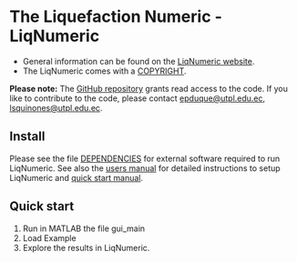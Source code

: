 # The Liquefaction Numeric - LiqNumeric

- General information can be found on the [LiqNumeric website](https://ingenieriasismica.utpl.edu.ec/?q=es/LiqNumeric).
- The LiqNumeric comes with a [COPYRIGHT][2].

**Please note:** The [GitHub repository](https://github.com/grissutpl/OpenLiqNumeric) grants read access to the code.
If you like to contribute to the code, please contact [epduque@utpl.edu.ec](mailto:epduque@utpl.edu.ec), [lsquinones@utpl.edu.ec](mailto:lsquinones@utpl.edu.ec).

## Install

Please see the file [DEPENDENCIES][3] for external software required to run LiqNumeric.
See also the [users manual][4] for detailed instructions to setup LiqNumeric and [quick start manual](1).

## Quick start

1. Run in MATLAB the file gui_main
2. Load Example
3. Explore the results in LiqNumeric.


[1]: doc/uso_rapido/manual_EN.md
[2]: COPYRIGHT
[3]: doc/DEPENDENCIES.md
[4]: doc/manual.pdf
